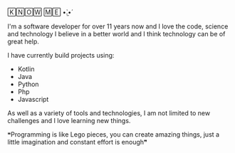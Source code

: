 🄺🄽🄾🅆 🄼🄴 •̀.̫•́

I'm a software developer for over 11 years now and I love the code, science and technology I believe in a better world and I think technology can be of great help.

I have currently build projects using:

- Kotlin
- Java
- Python
- Php
- Javascript

As well as a variety of tools and technologies, I am not limited to new challenges and I love learning new things.

❝Programming is like Lego pieces, you can create amazing things, just a little imagination and constant effort is enough❞
